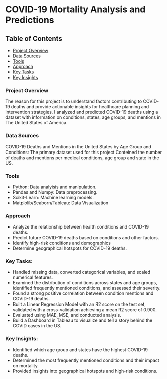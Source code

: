 # COVID-19 Mortality Analysis and Predictions

## Table of Contents

- [Project Overview](#project-overview)
- [Data Sources](#data-sources)
- [Tools](#tools)
- [Approach](#approach)
- [Key Tasks](#key-tasks)
- [Key Insights](#key-insights)
  
### Project Overview

The reason for this project is to understand factors contributing to COVID-19 deaths and provide actionable insights for healthcare planning and intervention strategies. I analyzed and predicted COVID-19 deaths using a dataset with information on conditions, states, age groups, and mentions in The United States of America.

### Data Sources

COVID-19 Deaths and Mentions in the United States by Age Group and Conditions: The primary dataset used for this project Conteined the number of deaths and mentions per medical conditions, age group and state in the US.

### Tools

-	Python: Data analyisis and manipulation.
-	Pandas and Numpy: Data preprocessing.
-	Scikit-Learn: Machine learning models.
-	Matplolib/Seaborn/Tableau: Data Visualization

### Approach
 
-	Analyze the relationship between health conditions and COVID-19 deaths.
-	Predict future COVID-19 deaths based on conditions and other factors.
-	Identify high-risk conditions and demographics
-	Determine geographical hotspots for COVID-19 deaths.
  
### Key Tasks:
-	Handled missing data, converted categorical variables, and scaled numerical features.
-	Examined the distribution of conditions across states and age groups, identified frequently mentioned conditions, and assessed their severity.
-	Found a strong positive correlation between condition mentions and COVID-19 deaths.
-	Built a Linear Regression Model with an R2 score on the test set, validated with a cross-validation achieving a mean R2 score of 0.900.
-	Evaluated using MAE, MSE, and conducted analysis.
-	Build a Dashboard in Tableau to visualize and tell a story behind the COVID cases in the US.
        
      
  ### Key Insights:
-	Identified which age group and states have the highest COVID-19 deaths.
-	Determined the most frequently mentioned conditions and their impact on mortality.
-	Provided insights into geographical hotspots and high-risk conditions.

